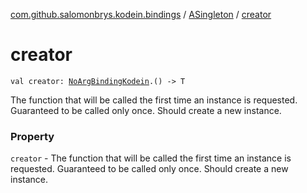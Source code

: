 [com.github.salomonbrys.kodein.bindings](../index.md) / [ASingleton](index.md) / [creator](.)

# creator

`val creator: `[`NoArgBindingKodein`](../-no-arg-binding-kodein/index.md)`.() -> T`

The function that will be called the first time an instance is requested. Guaranteed to be called only once. Should create a new instance.

### Property

`creator` - The function that will be called the first time an instance is requested. Guaranteed to be called only once. Should create a new instance.